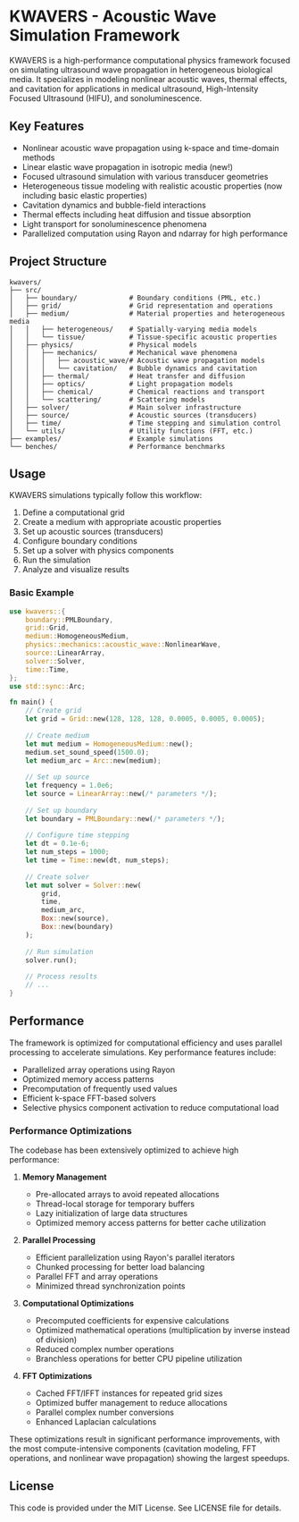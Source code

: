 # KWAVERS - Acoustic Wave Simulation Framework

KWAVERS is a high-performance computational physics framework focused on simulating ultrasound wave propagation in heterogeneous biological media. It specializes in modeling nonlinear acoustic waves, thermal effects, and cavitation for applications in medical ultrasound, High-Intensity Focused Ultrasound (HIFU), and sonoluminescence.

## Key Features

- Nonlinear acoustic wave propagation using k-space and time-domain methods
- Linear elastic wave propagation in isotropic media (new!)
- Focused ultrasound simulation with various transducer geometries
- Heterogeneous tissue modeling with realistic acoustic properties (now including basic elastic properties)
- Cavitation dynamics and bubble-field interactions
- Thermal effects including heat diffusion and tissue absorption
- Light transport for sonoluminescence phenomena
- Parallelized computation using Rayon and ndarray for high performance

## Project Structure

```
kwavers/
├── src/
│   ├── boundary/             # Boundary conditions (PML, etc.)
│   ├── grid/                 # Grid representation and operations
│   ├── medium/               # Material properties and heterogeneous media
│   │   ├── heterogeneous/    # Spatially-varying media models
│   │   └── tissue/           # Tissue-specific acoustic properties
│   ├── physics/              # Physical models
│   │   ├── mechanics/        # Mechanical wave phenomena
│   │   │   ├── acoustic_wave/# Acoustic wave propagation models
│   │   │   └── cavitation/   # Bubble dynamics and cavitation
│   │   ├── thermal/          # Heat transfer and diffusion
│   │   ├── optics/           # Light propagation models
│   │   ├── chemical/         # Chemical reactions and transport
│   │   └── scattering/       # Scattering models
│   ├── solver/               # Main solver infrastructure
│   ├── source/               # Acoustic sources (transducers)
│   ├── time/                 # Time stepping and simulation control
│   └── utils/                # Utility functions (FFT, etc.)
├── examples/                 # Example simulations
└── benches/                  # Performance benchmarks
```

## Usage

KWAVERS simulations typically follow this workflow:

1. Define a computational grid
2. Create a medium with appropriate acoustic properties
3. Set up acoustic sources (transducers)
4. Configure boundary conditions
5. Set up a solver with physics components
6. Run the simulation
7. Analyze and visualize results

### Basic Example

```rust
use kwavers::{
    boundary::PMLBoundary,
    grid::Grid,
    medium::HomogeneousMedium,
    physics::mechanics::acoustic_wave::NonlinearWave,
    source::LinearArray,
    solver::Solver,
    time::Time,
};
use std::sync::Arc;

fn main() {
    // Create grid
    let grid = Grid::new(128, 128, 128, 0.0005, 0.0005, 0.0005);
    
    // Create medium
    let mut medium = HomogeneousMedium::new();
    medium.set_sound_speed(1500.0);
    let medium_arc = Arc::new(medium);
    
    // Set up source
    let frequency = 1.0e6;
    let source = LinearArray::new(/* parameters */);
    
    // Set up boundary
    let boundary = PMLBoundary::new(/* parameters */);
    
    // Configure time stepping
    let dt = 0.1e-6;
    let num_steps = 1000;
    let time = Time::new(dt, num_steps);
    
    // Create solver
    let mut solver = Solver::new(
        grid,
        time,
        medium_arc,
        Box::new(source),
        Box::new(boundary)
    );
    
    // Run simulation
    solver.run();
    
    // Process results
    // ...
}
```

## Performance

The framework is optimized for computational efficiency and uses parallel processing to accelerate simulations. Key performance features include:

- Parallelized array operations using Rayon
- Optimized memory access patterns
- Precomputation of frequently used values
- Efficient k-space FFT-based solvers
- Selective physics component activation to reduce computational load

### Performance Optimizations

The codebase has been extensively optimized to achieve high performance:

1. **Memory Management**
   - Pre-allocated arrays to avoid repeated allocations
   - Thread-local storage for temporary buffers
   - Lazy initialization of large data structures
   - Optimized memory access patterns for better cache utilization

2. **Parallel Processing**
   - Efficient parallelization using Rayon's parallel iterators
   - Chunked processing for better load balancing
   - Parallel FFT and array operations
   - Minimized thread synchronization points

3. **Computational Optimizations**
   - Precomputed coefficients for expensive calculations
   - Optimized mathematical operations (multiplication by inverse instead of division)
   - Reduced complex number operations
   - Branchless operations for better CPU pipeline utilization

4. **FFT Optimizations**
   - Cached FFT/IFFT instances for repeated grid sizes
   - Optimized buffer management to reduce allocations
   - Parallel complex number conversions
   - Enhanced Laplacian calculations

These optimizations result in significant performance improvements, with the most compute-intensive components (cavitation modeling, FFT operations, and nonlinear wave propagation) showing the largest speedups.

## License

This code is provided under the MIT License. See LICENSE file for details.
